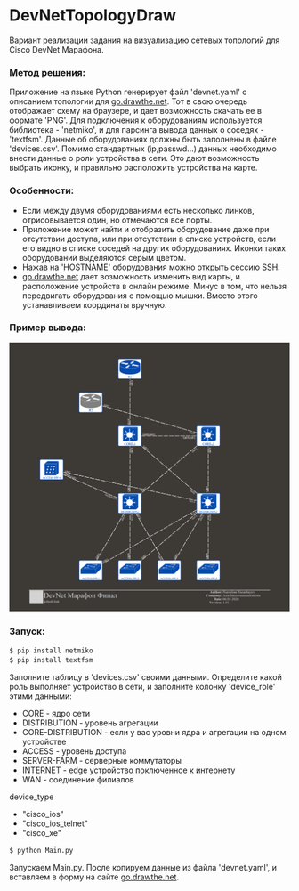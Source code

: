 # DevNetTopologyDraw

Вариант реализации задания на визуализацию сетевых топологий для Cisco DevNet Марафона.

### Метод решения:

Приложение на языке Python генерирует файл 'devnet.yaml' с описанием топологии для [go.drawthe.net](https://http://go.drawthe.net/). Тот в свою очередь отображает схему на браузере, и дает возможность скачать ее в формате 'PNG'. 
Для подключения к оборудованиям используется библиотека - 'netmiko', и для парсинга вывода данных о соседях - 'textfsm'.
Данные об оборудованиях должны быть заполнены в файле 'devices.csv'. Помимо стандартных (ip,passwd...) данных необходимо внести данные о роли устройства в сети. Это дают возможность выбрать иконку, и правильно расположить устройства на карте.

### Особенности:
  - Если между двумя оборудованиями есть несколько линков, отрисовывается один, но отмечаются все порты.
  - Приложение может найти и отобразить оборудование даже при отсутствии доступа, или при отсутствии в списке устройств, если его видно в списке соседей на других оборудованиях. Иконки таких оборудований выделяются серым цветом. 
  - Нажав на 'HOSTNAME' оборудования можно открыть сессию SSH.
  - [go.drawthe.net](https://http://go.drawthe.net/) дает возможность изменить вид карты, и расположение устройств в онлайн режиме. Минус в том, что нельзя передвигать оборудования с помощью мышки. Вместо этого устанавливаем координаты вручную.

### Пример вывода:

![sample](sample.png)

### Запуск:

```sh
$ pip install netmiko
$ pip install textfsm
```
Заполните таблицу в 'devices.csv' своими данными. Определите какой роль выполняет устройство в сети, и заполните колонку 'device_role' этими данными:

- CORE - ядро сети
- DISTRIBUTION - уровень агрегации
- CORE-DISTRIBUTION - если у вас уровни ядра и агрегации на одном устройстве
- ACCESS - уровень доступа
- SERVER-FARM - серверные коммутаторы
- INTERNET - edge устройство поключенное к интернету
- WAN - соединение филиалов

device_type
- "cisco_ios"
- "cisco_ios_telnet"
- "cisco_xe"

```sh
$ python Main.py
```

Запускаем Main.py.
После копируем данные из файла 'devnet.yaml', и вставляем в форму на сайте [go.drawthe.net](https://http://go.drawthe.net/).

